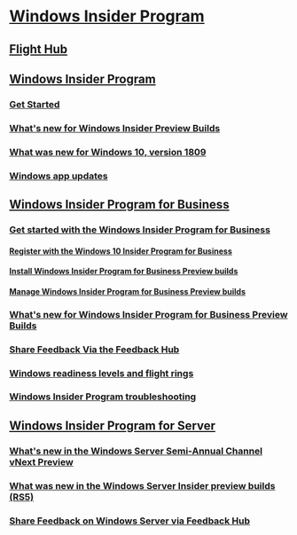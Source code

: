 # [Windows Insider Program](https://docs.microsoft.com/en-us/windows-insider/)
## [Flight Hub](https://docs.microsoft.com/en-us/windows-insider/flight-hub/)
## [Windows Insider Program](https://docs.microsoft.com/en-us/windows-insider/at-home/)
### [Get Started](https://insider.windows.com/en-us/getting-started)
### [What's new for Windows Insider Preview Builds](https://docs.microsoft.com/en-us/windows-insider/at-home/whats-new-wip-at-home)
### [What was new for Windows 10, version 1809](https://docs.microsoft.com/en-us/windows-insider/at-home/whats-new-wip-at-home-1809)
### [Windows app updates](https://docs.microsoft.com/en-us/windows-insider/at-home/whats-new-apps)
## [Windows Insider Program for Business](index.md)
### [Get started with the Windows Insider Program for Business](https://docs.microsoft.com/en-us/windows-insider/at-work-pro/wip-4-biz-get-started)
#### [Register with the Windows 10 Insider Program for Business](https://docs.microsoft.com/en-us/windows-insider/at-work-pro/wip-4-biz-register)
#### [Install Windows Insider Program for Business Preview builds](https://docs.microsoft.com/en-us/windows-insider/at-work-pro/wip-4-biz-install)
#### [Manage Windows Insider Program for Business Preview builds](https://docs.microsoft.com/en-us/windows-insider/at-work-pro/wip-4-biz-manage-builds)
### [What's new for Windows Insider Program for Business Preview Builds](https://docs.microsoft.com/en-us/windows-insider/at-work-pro/wip-4-biz-whats-new)
### [Share Feedback Via the Feedback Hub](https://docs.microsoft.com/en-us/windows-insider/at-work-pro/wip-4-biz-feedback-hub)
### [Windows readiness levels and flight rings](https://docs.microsoft.com/en-us/windows-insider/at-work-pro/wip-4-biz-flight-levels-and-rings)
### [Windows Insider Program troubleshooting](https://docs.microsoft.com/en-us/windows-insider/at-work-pro/wip-4-biz-troubleshooting)
## [Windows Insider Program for Server](https://docs.microsoft.com/en-us/windows-insider/at-work/)
### [What's new in the Windows Server Semi-Annual Channel vNext Preview](whats-new-wip-at-work)
### [What was new in the Windows Server Insider preview builds (RS5)](whats-new-wip-at-work-1809.md)
### [Share Feedback on Windows Server via Feedback Hub](wip-4-server-feedback-hub.md)
